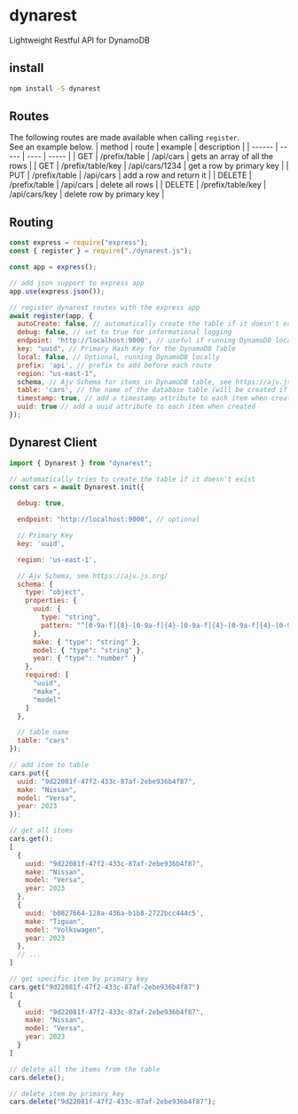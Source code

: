 # dynarest
Lightweight Restful API for DynamoDB

## install
```bash
npm install -S dynarest
```

## Routes
The following routes are made available when calling `register`.  
See an example below.
| method | route | example | description |
| ------ | ----- | ---- | ----- |
| GET | /prefix/table | /api/cars | gets an array of all the rows |
| GET | /prefix/table/key | /api/cars/1234 | get a row by primary key |
| PUT | /prefix/table | /api/cars | add a row and return it |
| DELETE | /prefix/table | /api/cars | delete all rows |
| DELETE | /prefix/table/key | /api/cars/key | delete row by primary key |

## Routing
```js
const express = require("express");
const { register } = require("./dynarest.js");

const app = express();

// add json support to express app
app.use(express.json());

// register dynarest routes with the express app
await register(app, {
  autoCreate: false, // automatically create the table if it doesn't exist
  debug: false, // set to true for informational logging
  endpoint: 'http://localhost:9000', // useful if running DynamoDB locally
  key: "uuid", // Primary Hash Key for the DynamoDB Table
  local: false, // Optional, running DynamoDB locally
  prefix: 'api', // prefix to add before each route
  region: "us-east-1",
  schema, // Ajv Schema for items in DynamoDB table, see https://ajv.js.org/
  table: 'cars', // the name of the database table (will be created if missing)
  timestamp: true, // add a timestamp attribute to each item when created
  uuid: true // add a uuid attribute to each item when created
});
```


## Dynarest Client
```js
import { Dynarest } from "dynarest";

// automatically tries to create the table if it doesn't exist
const cars = await Dynarest.init({

  debug: true,

  endpoint: "http://localhost:9000", // optional

  // Primary Key
  key: 'uuid',

  region: 'us-east-1',

  // Ajv Schema, see https://ajv.js.org/
  schema: {
    type: "object",
    properties: {
      uuid: {
        type: "string",
        pattern: "^[0-9a-f]{8}-[0-9a-f]{4}-[0-9a-f]{4}-[0-9a-f]{4}-[0-9a-f]{12}$"
      },
      make: { "type": "string" },
      model: { "type": "string" },
      year: { "type": "number" }
    },
    required: [
      "uuid",
      "make",
      "model"
    ]
  },

  // table name
  table: "cars"
});

// add item to table
cars.put({
  uuid: "9d22081f-47f2-433c-87af-2ebe936b4f87",
  make: "Nissan",
  model: "Versa",
  year: 2023
});

// get all items
cars.get();
[
  {
    uuid: "9d22081f-47f2-433c-87af-2ebe936b4f87",
    make: "Nissan",
    model: "Versa",
    year: 2023
  },
  {
    uuid: 'b0827664-128a-436a-b1b8-2722bcc444c5',
    make: "Tiguan",
    model: "Volkswagen",
    year: 2023
  },
  // ...
]

// get specific item by primary key
cars.get("9d22081f-47f2-433c-87af-2ebe936b4f87")
[
  {
    uuid: "9d22081f-47f2-433c-87af-2ebe936b4f87",
    make: "Nissan",
    model: "Versa",
    year: 2023
  }
]

// delete all the items from the table
cars.delete();

// delete item by primary key
cars.delete("9d22081f-47f2-433c-87af-2ebe936b4f87");
```